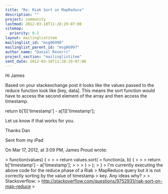 ```yaml
---
title: "Re: Riak Sort on MapReduce"
description: ""
project: community
lastmod: 2012-03-18T11:28:29-07:00
sitemap:
  priority: 0.2
layout: mailinglistitem
mailinglist_id: "msg06998"
mailinglist_parent_id: "msg06997"
author_name: "Daniel Reverri"
project_section: "mailinglistitem"
sent_date: 2012-03-18T11:28:29-07:00
---
```



Hi James 

Based on your stackexchange post it looks like the values passed to the reduce 
function look like [key, data]. This means the sort function would have to 
access the second element of the array and then access the timestamp. 

return b[1]['timestamp'] - a[1]['timestamp'];

Let us know if that works for you. 

Thanks
Dan

Sent from my iPad

On Mar 17, 2012, at 3:09 PM, James Proud  wrote:

&gt; function(values) { 
&gt; 
&gt; 
&gt; return values.sort(
&gt; function(a, b) {
&gt; 
&gt; 
&gt; return b['timestamp'] - a['timestamp'];
&gt; 
&gt; 
&gt; }
&gt; );
&gt; }
&gt; I'm currently executing the above code for the reduce phase of a Riak 
&gt; MapReduce query but it is not correctly sorting by the value of timestamp 
&gt; key. Any ideas why?
&gt; 
&gt; Stackoverflow: 
&gt; http://stackoverflow.com/questions/9752931/riak-sort-on-map-reduce
&gt; 
